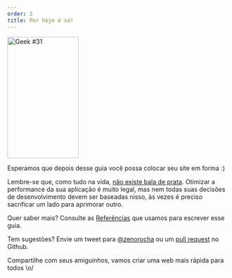 ```yaml
---
order: 2
title: Por hoje é só!
---
```


<div class="img-right">
  <img id="geek-31" src="http://assets.browserdiet.com/img/31.png" alt="Geek #31" width="162" height="275" />
</div>

Esperamos que depois desse guia você possa colocar seu site em forma :)

Lembre-se que, como tudo na vida, [não existe bala de prata](http://www.cs.nott.ac.uk/~cah/G51ISS/Documents/NoSilverBullet.html). Otimizar a performance da sua aplicação é muito legal, mas nem todas suas decisões de desenvolvimento devem ser baseadas nisso, às vezes é preciso sacrificar um lado para aprimorar outro.

Quer saber mais? Consulte as [Referências](https://github.com/zenorocha/como-perder-peso/wiki/References) que usamos para escrever esse guia.

Tem sugestões? Envie um tweet para [@zenorocha](http://twitter.com/zenorocha/) ou um [pull request](https://github.com/zenorocha/como-perder-peso) no Github.

Compartilhe com seus amiguinhos, vamos criar uma web mais rápida para todos \o/